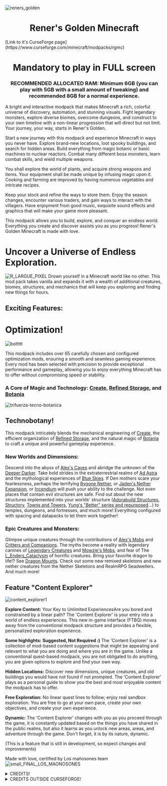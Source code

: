 ![reners_golden](https://github.com/user-attachments/assets/4f1fbdc9-2d72-4c5c-aac7-77dedc1ef684)

<h1 align="center">Rener's Golden Minecraft</h1>
[Link to it's CurseForge page](https://www.curseforge.com/minecraft/modpacks/rgmc)
<h1 align="center">Mandatory to play in FULL screen</h1>
<h3 align="center">RECOMMENDED ALLOCATED RAM:
Minimum 6GB (you can play with 5GB with a small amount of tweaking) and recommended 8GB for a normal experience.</h3>
A bright and interactive modpack that makes Minecraft a rich, colorful universe of discovery, automation, and stunning visuals. Fight legendary monsters, explore diverse biomes, overcome dungeons, and construct to your own timeline with a non-linear progression that will direct but not limit. Your journey, your way, starts in Rener's Golden.

Start a new journey with this modpack and experience Minecraft in ways you never have. Explore brand-new locations, loot spooky buildings, and search for hidden areas. Build everything from magic botanic or basic machines to nuclear reactors. Combat many different boss monsters, learn combat skills, and wield multiple weapons.

You shall explore the world of plants, and acquire strong weapons and items. Your equipment shall be made unique by infusing magic upon it. Cooking and farming are improved by having numerous vegetables and intricate recipes.

Keep your stock and refine the ways to store them. Enjoy the season changes, encounter various traders, and gain ways to interact with the villagers. Have enjoyment from good music, exquisite sound effects and graphics that will make your game more pleasant.

This modpack allows you to build, explore, and conquer an endless world. Everything you create and discover assists you as you progress! Rener's Golden Minecraft is made with love.


# Uncover a Universe of Endless Exploration.
![R_LARGUE_PIXEL](https://github.com/user-attachments/assets/4c0eb68c-306d-43a2-974c-d35f46ee51d2)
Drown yourself in a Minecraft world like no other. This mod pack takes vanilla and expands it with a wealth of additional creatures, biomes, structures, and mechanics that will keep you exploring and finding new things for hours.

## Exciting Features:

# Optimization! 
![boltttt](https://github.com/user-attachments/assets/c29c7c9e-0660-480c-983e-52e040ed1947)

This modpack includes over 65 carefully chosen and configured optimization mods, ensuring a smooth and seamless gaming experience. Every mod has been selected with precision to provide exceptional performance and gameplay, allowing you to enjoy everything Minecraft has to offer without compromising speed or stability.




### A Core of Magic and Technology: [Create](https://www.curseforge.com/minecraft/mc-mods/create), [Refined Storage](https://www.curseforge.com/minecraft/mc-mods/refined-storage), and [Botania](https://www.curseforge.com/minecraft/mc-mods/botania)
![trifuerza-tecno-botanica](https://github.com/user-attachments/assets/6efece6d-6294-4bc9-ae8c-09f44facc303)
## Technobotany!

This modpack intricately blends the mechanical engineering of [Create](https://www.curseforge.com/minecraft/mc-mods/create), the efficient organization of [Refined Storage](https://www.curseforge.com/minecraft/mc-mods/refined-storage), and the natural magic of [Botania](https://www.curseforge.com/minecraft/mc-mods/botania) to craft a unique and powerful gameplay experience.

### New Worlds and Dimensions:

Descend into the abyss of [Alex's Caves](https://www.curseforge.com/minecraft/mc-mods/alexs-caves) and abridge the unknown of the [Deeper Darker](https://www.curseforge.com/minecraft/mc-mods/deeperdarker).
Take bold strides in the extraterrestrial realms of [Ad Astra](https://www.curseforge.com/minecraft/mc-mods/ad-astra) and the mythological experiences of [Blue Skies](https://www.curseforge.com/minecraft/mc-mods/blue-skies).
If Den mothers scare your fearlessness, perhaps the terrifying [Bygone Nether](https://www.curseforge.com/minecraft/mc-mods/bygone-nether), or [Jaden's Nether Expansion](https://www.curseforge.com/minecraft/mc-mods/jadens-nether-expansion), or [Incendium](https://www.curseforge.com/minecraft/mc-mods/incendium) will push your ability to the challenge.
Not even places that contain evil structures are safe. Find out about the new structures implemented into your worlds' structure ([Adorabuild Structures](https://www.curseforge.com/minecraft/mc-mods/adorabuild-structures), [Structory](https://www.curseforge.com/minecraft/mc-mods/structory), [Towns and Towers](https://www.curseforge.com/minecraft/mc-mods/towns-and-towers), [Yung's "Better" series and repurposed](https://www.curseforge.com/members/yungnickyoung/projects)...) to temples, dungeons, and fortresses, and much more! Everything configured with spacing and datapacks to let them work together!

### Epic Creatures and Monsters:

Glimpse unique creatures through the contributions of [Alex's Mobs](https://www.curseforge.com/minecraft/mc-mods/alexs-mobs) and [Critters and Companions](https://www.curseforge.com/minecraft/mc-mods/critters-and-companions).
The myths become a reality with legendary canines of [Legendary Creatures](https://www.curseforge.com/minecraft/mc-mods/legendary-creatures) and [Mowzie's Mobs](https://www.curseforge.com/minecraft/mc-mods/mowzies-mobs), and fear of The [L_Enders_Cataclysm](https://www.curseforge.com/minecraft/mc-mods/lendercataclysm) of horrific creatures.
Bring your favorite dragon to life!? See [Dragon Mounts](https://www.curseforge.com/minecraft/mc-mods/dragon-mounts-legacy).
Check out some new remixed skeletons and new nether creatures from the Nether Skeletons and RealmRPG Seadwellers. And much more!

## Feature "Content Explorer"
![content_explorer1](https://github.com/user-attachments/assets/296a059b-a91b-4672-ae4c-c7f86bb8102d)

**Explore Content:** Your Key to Unlimited ExperiencesAre you bored and constrained by a linear path? The 'Content Explorer' is your entry into a world of endless experiences.
This new in-game interface (FTBQ) moves away from the conventional modpack structure and provides a flexible, personalized exploration experience.

**Some highlights:** **Suggested, Not Required :)** The 'Content Explorer' is a collection of mod-based content suggestions that might be appealing and relevant to what you are doing and where you are in the game.
Unlike a conventional quest-based modpack, you are not obligated to do anything, you are given options to explore and find your own way.

**Hidden Locations:** Discover new dimensions, unique creatures, and old buildings you would have not found if not prompted.
The 'Content Explorer' plays as a personal guide to show you the best and most enjoyable content the modpack has to offer.

**Free Exploration:** No linear quest lines to follow; enjoy real sandbox exploration. You are free to go at your own pace, create your own objectives, and create your own experience.

**Dynamic:** The 'Content Explorer' changes with you as you proceed through the game, it is constantly updated based on the things you have shared in the public realms, but also it learns as you unlock new areas, areas, and adventure through the game. Don't forget, it is by its nature, dynamic. 

(This is a feature that is still in development, so expect changes and improvements)

Made with love, certified by Los mañosones team
![small_FINAL_LOS_MAONOSONES](https://github.com/user-attachments/assets/87d478a2-77d5-48c6-b3e8-d682c10b4c4b)


<details>
  <summary>CREDITS!</summary>
Paint_Ninja
BlackAuresArt
MehVahdJukaar
CDAGaming_
ElocinDev
telepathicgrunt
mDiyo
Shadows_of_Fire
thethonk
ThatGravyBoat
MrCrayfish
simibubi
AbdElAziz333
Luna
DarkhaxDev
Noobanidus
racoonman2
Cristelknight
Mrbysco
CreateNuclearTeam
scouter567
Shadow
SSKirillSS
YUNGNICKYOUNG
MuonR
f1ashfyre
finndog_123
Povstalec
tr7zw
MutantGumdrop
nolyoly
CrimsonCrips
YaLTeR
Fuzs
brnbrd
elrondforwin
nocubeyt
Mysticdrew
GizmoTheMoonPig
plantspookable
Serilum
xaero96
BlayTheNinth
TheIllusiveC4
xalcon
legendary_workshop
CountXD
sbom_xela
Lothrazar
Grend_G
Norbiros
dreams01
someaddon
SuperMartijn642
Jaredlll08
Furti_Two
Conczin
ThatJadenXgamer
Fallen_Breath
ninnih_
vectorwing
bconv
joshieman
LizCannotEven
LobsterJonn
Snownee
TheCMK
way2muchnoise
LarsMans
Project8gbDeRam
Apollo
Raycoms
DragonsPlus
henkelmax
LukenSkyne
CreativeMD
Baisylia
Christofmeg
philipmoddev
Obscuria
CodexAdrian
fzzyhmstrs
almightytallestred
QueenOfMissiles
KyaniteMods
ModdingLegacy
FiniteReality
Keksuccino
AzureDoomC
Corosus
Cheaterpaul
Kay9Unit
Txni
Scimiguy
TonimatasDEV
Lemonszz
finallion_13
Rener
jack_bagel
ObliviousSpartan
ArcaneAlloy
bebebea_loste
joosh_7889
TeamAbnormals
Buuz135
pOtAto__bOy
LuckyOwl
RaphiMC
realmayus
Corgi_Taco
olafskiii
enjarai
Asek3
dima_dencep
Wesley8081
Tictim
Ejektaflex
botanydev
mcl_ender
Cyber_Rat
wendall911
Dovecot_Official
dmitrylovin
Farcr
Insane96
Starfish_Studios
paoleks
Nekomaster1000
stohun
Sunekaer
jamalam360
IMB11
Faboslav
Ultramegaaa
KostromDan
Vazkii
Revvilo
baguchiMC
hammertater
Kashdeya
iChun
Gecko
xylonity
AdoraBuild
P3pp3rF1y
alexandersfunandgames
thedarkcolour
Boxadactle
ochotonida
CAS_ual_TY
PieKing1215
cominixo
matyrobbrt
r_y_o_t_o
Sildur
raoulvdberge
Kiwi
MincraftEinstein
Tschipcraft
Tschipp
soytutta
drexhd
YourDailyModderx
isXander
memphis
Cursed1nferno
jtl_elisa
Aizistral
Crendgrim
shedaniel
FTB
Steveplays28
bobmowzie
Kingybu
AlexNijjar
db3k
EminGT
Starmute
thecech12
bawnorton
Jab125
Affehund
Embeddedt
NeonCranberries
unilock
Iucko
Gaz_
Wulian233
AkashiiKun69
50ap5ud5
ninety
Futureazoo
itsmeowdev
ThetaDev
dzwdz
SpaceWalkerRS
McJty
lcy0x1
focamacho
Slaincow
Chaosyr
rimo2022
gluegunner4
Aquatic
OrderedChaosDev
cpw
Reijvi
OrdanaryMods
KrLite
pices1237532
CoinRS
malte0811
Benimatic
Drullkus
</details>
<details>
  <summary>CREDITS OUTSIDE CURSEFORGE!</summary>
JoeFly for [Cubic Sun & Moon](https://modrinth.com/resourcepack/cubic-sun-moon)
Owehttamy for [Vocal Villagers](https://modrinth.com/resourcepack/vvi)
  Astraliyte for [Animated textures](https://www.planetminecraft.com/texture-pack/astraliyte-s-animated-textures/)
  Kryqu for [No bushy leaves resource](https://modrinth.com/resourcepack/vanilla-exp-leaves)
  
</details>

